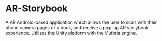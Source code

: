 # AR-Storybook
A AR Android-based application which allows the user to scan with their phone camera pages of a book, and receive a pop-up AR storybook experience. Utilizes the Unity platform with the Vuforia engine.  
